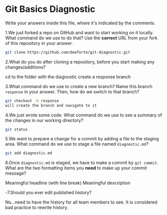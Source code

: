 # Git Basics Diagnostic

Write your answers inside this file, where it's indicated by the comments.

1.We just forked a repo on GitHub and want to start working on it locally.
What command do we use to do that? Use the **correct** URL from your fork of
this repository in your answer.

```sh
git clone https://github.com/deeforte/git-diagnostic.git
```

2.What do you do after cloning a repository, before you start making any
changes/additions?

cd to the folder with the diagnostic
create a response branch

3.What command do we use to create a new branch? Name this branch `response`
    in your answer. Then, how do we switch to that branch?

```sh
git checkout -b response
will create the branch and navigate to it
```

4.We just wrote some code. What command do we use to see a summary of the
    changes in our working directory?

```sh
git status
```

5.We want to prepare a change for a commit by adding a file to the staging
    area. What command do we use to stage a file named `diagnostic.md`?

```sh
git add diagnostic.md
```

6.Once `diagnostic.md` is staged, we have to make a commit by `git commit`.
What are the two formatting items you **need** to make up your commit message?

Meaningful headline
(with line break)
Meaningful description

-7.Should you ever edit published history?

 No...need to have the history for all team members to see.  It is considered bad practice to rewrite history.
